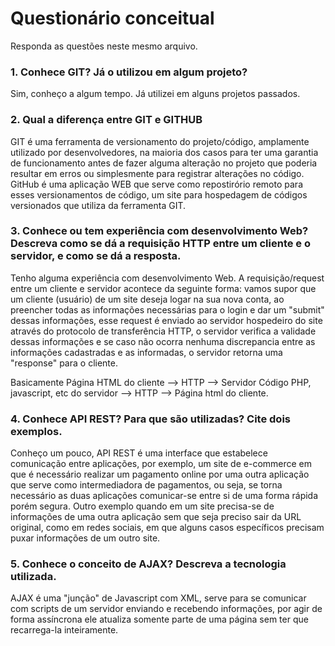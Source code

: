 # Questionário conceitual

Responda as questões neste mesmo arquivo.

<h3>1. Conhece GIT? Já o utilizou em algum projeto?</h3>
Sim, conheço a algum tempo. Já utilizei em alguns projetos passados.

<h3>2. Qual a diferença entre GIT e GITHUB</h3>
GIT é uma ferramenta de versionamento do projeto/código, amplamente utilizado por desenvolvedores, na maioria dos casos para ter uma garantia de funcionamento antes de fazer alguma alteração no projeto que poderia resultar em erros ou simplesmente para registrar alterações no código. GitHub é uma aplicação WEB que serve como repostirório remoto para esses versionamentos de código, um site para hospedagem de códigos versionados que utiliza da ferramenta GIT.

<h3>3. Conhece ou tem experiência com desenvolvimento Web? Descreva como se dá a requisição HTTP entre um cliente e o servidor, e como se dá a resposta.</h3>
Tenho alguma experiência com desenvolvimento Web.
A requisição/request entre um cliente e servidor acontece da seguinte forma: vamos supor que um cliente (usuário) de um site deseja logar na sua nova conta, ao preencher todas as informações necessárias para o login e dar um "submit" dessas informações, esse request é enviado ao servidor hospedeiro do site através do protocolo de transferência HTTP, o servidor verifica a validade dessas informações e se caso não ocorra nenhuma discrepancia entre as informações cadastradas e as informadas, o servidor retorna uma "response" para o cliente.

Basicamente 
Página HTML do cliente --> HTTP --> Servidor
Código PHP, javascript, etc do servidor --> HTTP --> Página html do cliente.

<h3>4. Conhece API REST? Para que são utilizadas? Cite dois exemplos.</h3>
Conheço um pouco, API REST é uma interface que estabelece comunicação entre aplicações, por exemplo, um site de e-commerce em que é necessário realizar um pagamento online por uma outra aplicação que serve como intermediadora de pagamentos, ou seja, se torna necessário as duas aplicações comunicar-se entre si de uma forma rápida porém segura. Outro exemplo quando em um site precisa-se de informações de uma outra aplicação sem que seja preciso sair da URL original, como em redes sociais, em que alguns casos específicos precisam puxar informações de um outro site. 

<h3>5. Conhece o conceito de AJAX? Descreva a tecnologia utilizada.</h3>
AJAX é uma "junção" de Javascript com XML, serve para se comunicar com scripts de um servidor enviando e recebendo informações, por agir de forma assíncrona ele atualiza somente parte de uma página sem ter que recarrega-la inteiramente.
